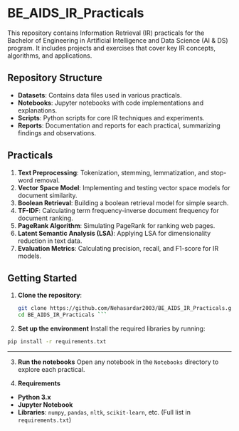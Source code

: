 # BE_AIDS_IR_Practicals

This repository contains Information Retrieval (IR) practicals for the Bachelor of Engineering in Artificial Intelligence and Data Science (AI & DS) program. It includes projects and exercises that cover key IR concepts, algorithms, and applications.

## Repository Structure

- **Datasets**: Contains data files used in various practicals.
- **Notebooks**: Jupyter notebooks with code implementations and explanations.
- **Scripts**: Python scripts for core IR techniques and experiments.
- **Reports**: Documentation and reports for each practical, summarizing findings and observations.

## Practicals

1. **Text Preprocessing**: Tokenization, stemming, lemmatization, and stop-word removal.
2. **Vector Space Model**: Implementing and testing vector space models for document similarity.
3. **Boolean Retrieval**: Building a boolean retrieval model for simple search.
4. **TF-IDF**: Calculating term frequency-inverse document frequency for document ranking.
5. **PageRank Algorithm**: Simulating PageRank for ranking web pages.
6. **Latent Semantic Analysis (LSA)**: Applying LSA for dimensionality reduction in text data.
7. **Evaluation Metrics**: Calculating precision, recall, and F1-score for IR models.

## Getting Started

1. **Clone the repository**:
   ```bash
   git clone https://github.com/Nehasardar2003/BE_AIDS_IR_Practicals.git
   cd BE_AIDS_IR_Practicals ```
   
2. **Set up the environment**
Install the required libraries by running:
```bash
pip install -r requirements.txt
```
---
3. **Run the notebooks**
Open any notebook in the `Notebooks` directory to explore each practical.

4. **Requirements**
- **Python 3.x**
- **Jupyter Notebook**
- **Libraries**: `numpy`, `pandas`, `nltk`, `scikit-learn`, etc. (Full list in `requirements.txt`)
